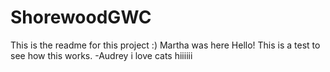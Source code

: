 # ShorewoodGWC

This is the readme for this project :)
Martha was here
Hello! This is a test to see how this works. -Audrey
i love cats
hiiiiii
